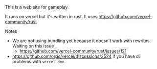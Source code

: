 This is a web site for gameplay.

It runs on vercel but it's written in rust. It uses https://github.com/vercel-community/rust

Notes
* We are not using bundling yet because it doesn't work with rewrites. Waiting on this issue
    * https://github.com/vercel-community/rust/issues/121
* https://github.com/orgs/vercel/discussions/2524 if you have cli problems with `vercel dev`